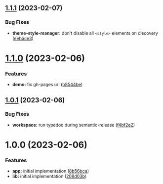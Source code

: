## [1.1.1](https://github.com/rb-mwindh/ngx-theme-manager/compare/v1.1.0...v1.1.1) (2023-02-07)


### Bug Fixes

* **theme-style-manager:** don't disable all `<style>` elements on discovery ([eebace3](https://github.com/rb-mwindh/ngx-theme-manager/commit/eebace3fa1cad0f390cc108ee616db721b496276))

# [1.1.0](https://github.com/rb-mwindh/ngx-theme-manager/compare/v1.0.1...v1.1.0) (2023-02-06)


### Features

* **demo:** fix gh-pages url ([b8544be](https://github.com/rb-mwindh/ngx-theme-manager/commit/b8544bec995591d76405daf1005f181dc705f557))

## [1.0.1](https://github.com/rb-mwindh/ngx-theme-manager/compare/v1.0.0...v1.0.1) (2023-02-06)


### Bug Fixes

* **workspace:** run typedoc during semantic-release ([f4bf2e2](https://github.com/rb-mwindh/ngx-theme-manager/commit/f4bf2e219e6dc39ac507fa9350ebe8c986903928))

# 1.0.0 (2023-02-06)


### Features

* **app:** initial implementation ([8b56bca](https://github.com/rb-mwindh/ngx-theme-manager/commit/8b56bca86f3f33c387e6e17194878f26f1b38b35))
* **lib:** initial implementation ([208d03b](https://github.com/rb-mwindh/ngx-theme-manager/commit/208d03b889aba9fbd75402b28b1b6214c80bb0a7))
